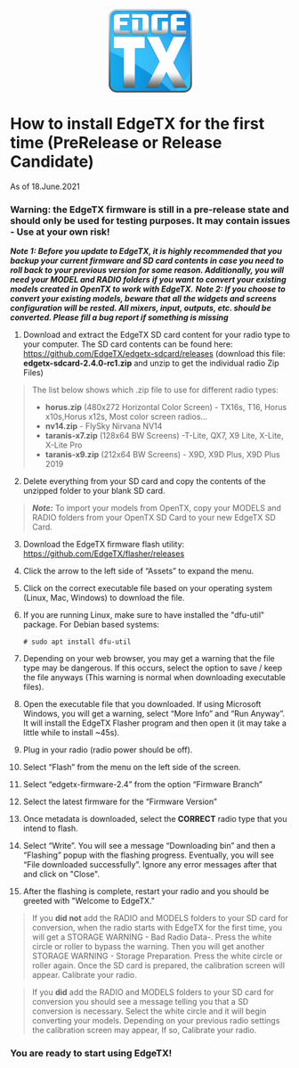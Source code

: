 <p align="center">
<a href="url"><img src="https://github.com/EdgeTX/edgetx.github.io/blob/master/images/edgetx-v2.png" align="center" height="150" width="150" ></a>

# How to install EdgeTX for the first time (PreRelease or Release Candidate)
As of 18.June.2021

### Warning: the EdgeTX firmware is still in a pre-release state and should only be used for testing purposes. It may contain issues - Use at your own risk!
_**Note 1: Before you update to EdgeTX, it is highly recommended that you backup your current firmware and SD card contents in case you need to roll back to your previous version for some reason. Additionally, you will need your MODEL and RADIO folders if you want to convert your existing models created in OpenTX to work with EdgeTX.**_
_**Note 2: If you choose to convert your existing models, beware that all the widgets and screens configuration will be rested. All mixers, input, outputs, etc. should be converted. Please fill a bug report if something is missing**_

1. Download and extract the EdgeTX SD card content for your radio type to your computer. The SD card contents can be found here: https://github.com/EdgeTX/edgetx-sdcard/releases (download this file: **edgetx-sdcard-2.4.0-rc1.zip** and unzip to get the individual radio Zip Files)


> The list below shows which .zip file to use for different radio types:
> * **horus.zip** (480x272 Horizontal Color Screen) - TX16s, T16, Horus x10s,Horus x12s, Most color screen radios...
> * **nv14.zip** - FlySky Nirvana NV14
> * **taranis-x7.zip** (128x64 BW Screens) -T-Lite, QX7, X9 Lite, X-Lite, X-Lite Pro
> * **taranis-x9.zip** (212x64 BW Screens) - X9D, X9D Plus, X9D Plus 2019

2. Delete everything from your SD card and copy the contents of the unzipped folder to your blank SD card.

> _**Note:**_ To import your models from OpenTX, copy your MODELS and RADIO folders from your OpenTX SD Card to your new EdgeTX SD Card.

3. Download the EdgeTX firmware flash utility: https://github.com/EdgeTX/flasher/releases


4. Click the arrow to the left side of “Assets” to expand the menu.

5. Click on the correct executable file based on your operating system (Linux, Mac, Windows) to download the file.

6. If you are running Linux, make sure to have installed the "dfu-util" package.
   For Debian based systems:
   ```
   # sudo apt install dfu-util
   ```
7. Depending on your web browser, you may get a warning that the file type may be dangerous. If this occurs, select the option to save / keep the file 
   anyways (This warning is normal when downloading executable files). 

8. Open the executable file that you downloaded. If using Microsoft Windows, you will get a warning, select “More Info” and “Run Anyway”. It will install 
   the EdgeTX Flasher program and then open it (it may take a little while to install ~45s).

9. Plug in your radio (radio power should be off).

10. Select “Flash” from the menu on the left side of the screen.

11. Select “edgetx-firmware-2.4” from the option “Firmware Branch”

12. Select the latest firmware for the “Firmware Version”

13. Once metadata is downloaded, select the **CORRECT** radio type that you intend to flash.

14. Select “Write”.  You will see a message “Downloading bin” and then a “Flashing” popup with the flashing progress. Eventually, you will see “File downloaded successfully”. Ignore any error messages after that and click on "Close". 

15. After the flashing is complete, restart your radio and you should be greeted with "Welcome to EdgeTX."
 
> If you **did not** add the RADIO and MODELS folders to your SD card for conversion, when the radio starts with EdgeTX for the first time, you will get a STORAGE WARNING - Bad Radio Data-. Press the white circle or roller to bypass the warning. Then you will get another STORAGE WARNING - Storage Preparation. Press the white circle or roller again. Once the SD card is prepared, the calibration screen will appear. Calibrate your radio. 

> If you **did** add the RADIO and MODELS folders to your SD card for conversion you should see a message telling you that a SD conversion is necessary. Select the white circle and it will begin converting your models. Depending on your previous radio settings the calibration screen may appear, If so, Calibrate your radio.

### You are ready to start using EdgeTX!




